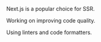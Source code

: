 Next.js is a popular choice for SSR.

Working on improving code quality.

Using linters and code formatters.